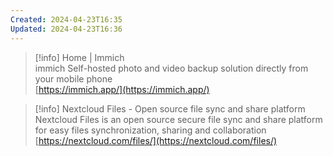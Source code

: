 ```yaml
---
Created: 2024-04-23T16:35
Updated: 2024-04-23T16:36
---
```

> [!info] Home | Immich  
> immich Self-hosted photo and video backup solution directly from your mobile phone  
> [https://immich.app/](https://immich.app/)  

> [!info] Nextcloud Files - Open source file sync and share platform  
> Nextcloud Files is an open source secure file sync and share platform for easy files synchronization, sharing and collaboration  
> [https://nextcloud.com/files/](https://nextcloud.com/files/)